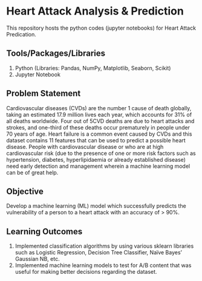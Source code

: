 # Heart Attack Analysis & Prediction
This repository hosts the python codes (jupyter notebooks) for Heart Attack Predication.

## Tools/Packages/Libraries
1. Python (Libraries: Pandas, NumPy, Matplotlib, Seaborn, Scikit)
2. Jupyter Notebook

##  Problem Statement
Cardiovascular diseases (CVDs) are the number 1 cause of death globally, taking an estimated 17.9 million lives each year, which accounts for 31% of all deaths worldwide. Four out of 5CVD deaths are due to heart attacks and strokes, and one-third of these deaths occur prematurely in people under 70 years of age. Heart failure is a common event caused by CVDs and this dataset contains 11 features that can be used to predict a possible heart disease. People with cardiovascular disease or who are at high cardiovascular risk (due to the presence of one or more risk factors such as hypertension, diabetes, hyperlipidaemia or already established disease) need early detection and management wherein a machine learning model can be of great help.

##  Objective
Develop a machine learning (ML) model which successfully predicts the vulnerability of a person to a heart attack with an accuracy of > 90%.

## Learning Outcomes 
1. Implemented classification algorithms by using various sklearn libraries such as Logistic Regression, Decision Tree Classifier, Naïve Bayes’ Gaussian NB, etc.
2. Implemented machine learning models to test for A/B content that was useful for making better decisions regarding the dataset.

